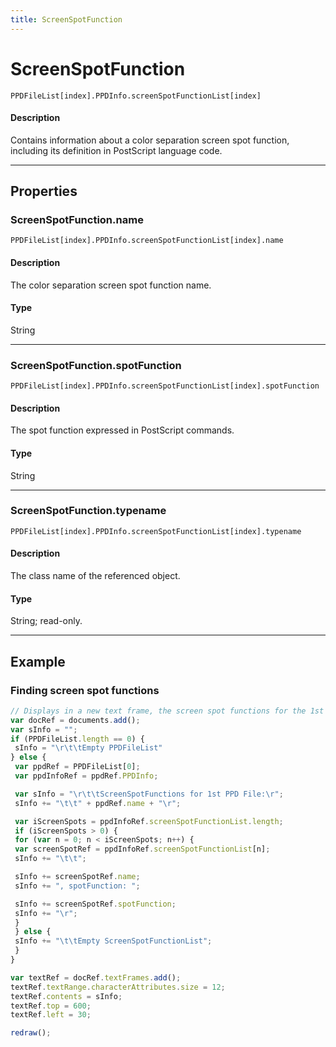 ```yaml
---
title: ScreenSpotFunction
---
```

# ScreenSpotFunction

`PPDFileList[index].PPDInfo.screenSpotFunctionList[index]`

#### Description

Contains information about a color separation screen spot function, including its definition in PostScript language code.

---

## Properties

### ScreenSpotFunction.name

`PPDFileList[index].PPDInfo.screenSpotFunctionList[index].name`

#### Description

The color separation screen spot function name.

#### Type

String

---

### ScreenSpotFunction.spotFunction

`PPDFileList[index].PPDInfo.screenSpotFunctionList[index].spotFunction`

#### Description

The spot function expressed in PostScript commands.

#### Type

String

---

### ScreenSpotFunction.typename

`PPDFileList[index].PPDInfo.screenSpotFunctionList[index].typename`

#### Description

The class name of the referenced object.

#### Type

String; read-only.

---

## Example

### Finding screen spot functions

```javascript
// Displays in a new text frame, the screen spot functions for the 1st PPD file.
var docRef = documents.add();
var sInfo = "";
if (PPDFileList.length == 0) {
 sInfo = "\r\t\tEmpty PPDFileList"
} else {
 var ppdRef = PPDFileList[0];
 var ppdInfoRef = ppdRef.PPDInfo;

 var sInfo = "\r\t\tScreenSpotFunctions for 1st PPD File:\r";
 sInfo += "\t\t" + ppdRef.name + "\r";

 var iScreenSpots = ppdInfoRef.screenSpotFunctionList.length;
 if (iScreenSpots > 0) {
 for (var n = 0; n < iScreenSpots; n++) {
 var screenSpotRef = ppdInfoRef.screenSpotFunctionList[n];
 sInfo += "\t\t";

 sInfo += screenSpotRef.name;
 sInfo += ", spotFunction: ";

 sInfo += screenSpotRef.spotFunction;
 sInfo += "\r";
 }
 } else {
 sInfo += "\t\tEmpty ScreenSpotFunctionList";
 }
}

var textRef = docRef.textFrames.add();
textRef.textRange.characterAttributes.size = 12;
textRef.contents = sInfo;
textRef.top = 600;
textRef.left = 30;

redraw();
```
